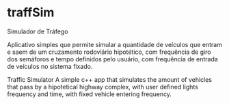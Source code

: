 # traffSim
Simulador de Tráfego 

Aplicativo simples que permite simular a quantidade de veículos que entram e saem de um cruzamento rodoviário hipotético, com frequência de giro dos semáforos e tempo definidos pelo usuário, com frequência de entrada de veículos no sistema fixado.

Traffic Simulator
A simple c++ app that simulates the amount of vehicles that pass by a hipotetical highway complex, with user defined lights frequency and time, with fixed vehicle entering frequency.

